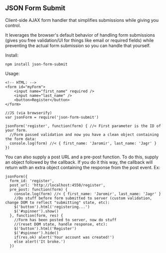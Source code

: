 ##  JSON Form Submit

Client-side AJAX form handler that simplifies submissions while giving you control.

It leverages the browser's default behavior of handling form submissions (gives you free validation/UI for things like email or required fields) while preventing the actual form submission so you can handle that yourself. 


Install: 
```
npm install json-form-submit
```


Usage:

```
<!-- HTML: -->
<form id="myForm">
    <input name="first_name" required />
    <input name="last_name" />
    <button>Register</button>                
</form>
```

```
//JS (via browserify)
var jsonForm = require('json-form-submit')

jsonForm('register', function(form) { //< First parameter is the ID of your form.
  //Form passed validation and now you have a clean object containing the form data:  
  console.log(form) //< { first_name: 'Jaromir', last_name: 'Jagr' }    
})

```

You can also supply a post URL and a pre-post function.  To do this, supply an object followed by the callback.  If you do it this way, the callback will return with an extra object containing the response from the post event.  Ex: 

```
jsonForm({
  form_id: 'register', 
  post_url: 'http://localhost:4550/register', 
  pre_post: function(form) {
    console.log(form) //< { first_name: 'Jaromir', last_name: 'Jagr' }    
    //Do stuff before form submitted to server (custom validation, change DOM to reflect "submitting" state, etc):
    $('button').html('registering...')
    $('#spinner').show()
  }, function(form, res) {
    //Form has been posted to server, now do stuff
    //(reset DOM state, handle response, etc):
    $('button').html('Register')
    $('#spinner').hide()
    if(res.ok) alert('Your account was created!')
    else alert('It broke.')
  })
```

